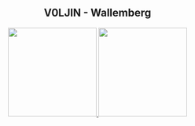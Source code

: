 <div align="center"><h2>V0LJIN - Wallemberg</h2></div>
<div align="center">
  <a href="https://github.com/v0ljin">
  <img height="180em" src="https://github-readme-stats.vercel.app/api?username=V0ljin&show_icons=true&theme=highcontrast&include_all_commits=true&count_private=true"/>
  <img height="180em" src="https://github-readme-stats.vercel.app/api/top-langs/?username=V0ljin&layout=compact&langs_count=7&theme=highcontrast"/>
</div>
